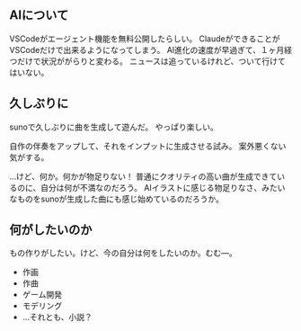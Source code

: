 ## AIについて

VSCodeがエージェント機能を無料公開したらしい。
ClaudeができることがVSCodeだけで出来るようになってしまう。
AI進化の速度が早過ぎて、１ヶ月経つだけで状況ががらりと変わる。
ニュースは追っているけれど、ついて行けてはいない。

## 久しぶりに

sunoで久しぶりに曲を生成して遊んだ。
やっぱり楽しい。

自作の伴奏をアップして、それをインプットに生成させる試み。
案外悪くない気がする。

…けど、何か。何かが物足りない！
普通にクオリティの高い曲が生成できているのに、自分は何が不満なのだろう。
AIイラストに感じる物足りなさ、みたいなものをsunoが生成した曲にも感じ始めているのだろうか。

## 何がしたいのか

もの作りがしたい。けど、今の自分は何をしたいのか。むむ―。
- 作画
- 作曲
- ゲーム開発
- モデリング
- …それとも、小説？

